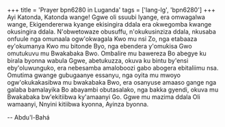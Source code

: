+++
title = 'Prayer bpn6280 in Luganda'
tags = ['lang-lg', 'bpn6280']
+++
Ayi Katonda, Katonda wange!  Ggwe oli ssuubi lyange, era omwagalwa wange, Ekigendererwa kyange ekisingira ddala era okwegomba kwange okusingira ddala. N'obwetowaze obusuffu, n'okukusinziza ddala, nkusaba onfuule nga omunaala ogw'okwagala Kwo mu nsi Zo, nga etabaaza ey'okumanya Kwo mu bitonde Byo, nga ebendera y'omukisa Gwo omutukuvu mu Bwakabaka Bwo.  Ombalire mu bawereza Bo abegye ku birala byonna wabula Ggwe, abetukuzza, okuva ku bintu by'ensi eby'oluwunguko, era nebesamba amaloboozi gabo abogera ebitaliimu nsa.  Omutima gwange gubugaanye essanyu, nga oyita mu mwoyo ogw'okukakasibwa mu bwakabaka Bwo, era osanyuse amaaso gange nga galaba bamalayika Bo abayambi obutasalako, nga bakka gyendi, okuva mu Bwakabaka bw'ekitiibwa ky'amaanyi Go.
Ggwe mu mazima ddala Oli wamaanyi, Nnyini kitiibwa kyonna, Ayinza byonna.

-- Abdu'l-Bahá
